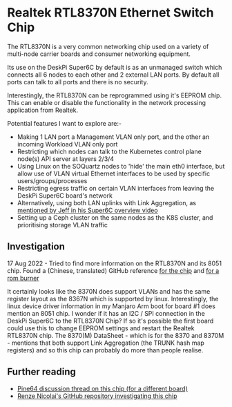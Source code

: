 # Realtek RTL8370N Ethernet Switch Chip

The RTL8370N is a very common networking chip used on a variety of
multi-node carrier boards and consumer networking equipment.

Its use on the DeskPi Super6C by default is as an unmanaged switch
which connects all 6 nodes to each other and 2 external LAN ports.
By default all ports can talk to all ports and there is no security.

Interestingly, the RTL8370N can be reprogrammed using it's EEPROM chip.
This can enable or disable the functionality in the network processing
application from Realtek.

Potential features I want to explore are:-

- Making 1 LAN port a Management VLAN only port, and the other an incoming Workload VLAN only port
- Restricting which nodes can talk to the Kubernetes control plane node(s) API server at layers 2/3/4
- Using Linux on the SOQuartz nodes to 'hide' the main eth0 interface, but allow use of VLAN virtual
Ethernet interfaces to be used by specific users/groups/processes
- Restricting egress traffic on certain VLAN interfaces from leaving the DeskPi Super6C board's network
- Alternatively, using both LAN uplinks with Link Aggregation, as [mentioned by Jeff in his Super6C overview video](https://www.youtube.com/watch?v=ecdm3oA-QdQ&t=606s)
- Setting up a Ceph cluster on the same nodes as the K8S cluster, and prioritising storage VLAN traffic

## Investigation

17 Aug 2022 - Tried to find more information on the RTL8370N and its 8051 chip. Found a (Chinese, translated) GitHub reference 
[for the chip](https://github-com.translate.goog/libc0607/Realtek_switch_hacking/blob/master/RTL8370N-Demo.md?_x_tr_sl=auto&_x_tr_tl=en&_x_tr_hl=en-US&_x_tr_pto=wapp)
 and 
[for a rom burner](https://github-com.translate.goog/libc0607/Yakigani?_x_tr_sl=auto&_x_tr_tl=en&_x_tr_hl=en-US&_x_tr_pto=wapp)

It certainly looks like the 8370N does support VLANs and has the same register layout as the 8367N which is supported by linux. Interestingly, the
linux device driver information in my Manjaro Arm boot for board #1 does mention an 8051 chip. I wonder if it has an I2C / SPI connection
in the DeskPi Super6C to the RTL8370N Chip? If so it's possible the first board could use this to change EEPROM settings and restart the Realtek
RTL8370N chip. The 8370(M) DataSheet - which is for the 8370 and 8370M - mentions that both support Link Aggregation (the TRUNK hash map registers)
and so this chip can probably do more than people realise.

## Further reading

- [Pine64 discussion thread on this chip (for a different board)](https://forum.pine64.org/showthread.php?tid=13181)
- [Renze Nicolai's GitHub repository investigating this chip](https://github.com/renzenicolai/uboot-pine64-clusterboard-instructions/tree/master/Ethernet%20switch)
